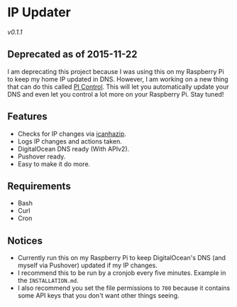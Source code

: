 # IP Updater

*v0.1.1*

## Deprecated as of 2015-11-22

I am deprecating this project because I was using this on my Raspberry Pi to keep my home IP updated in DNS. However, I am working on a new thing that can do this called [PI Control](https://github.com/ZacharyDuBois/PI-Control). This will let you automatically update your DNS and even let you control a lot more on your Raspberry Pi. Stay tuned!

## Features

- Checks for IP changes via [icanhazip](http://icanhazip.com).
- Logs IP changes and actions taken.
- DigitalOcean DNS ready (With APIv2).
- Pushover ready.
- Easy to make it do more.

## Requirements

- Bash
- Curl
- Cron

## Notices

- Currently run this on my Raspberry Pi to keep DigitalOcean's DNS (and myself via Pushover) updated if my IP changes.
- I recommend this to be run by a cronjob every five minutes. Example in the `INSTALLATION.md`.
- I also recommend you set the file permissions to `700` because it contains some API keys that you don't want other things seeing.
